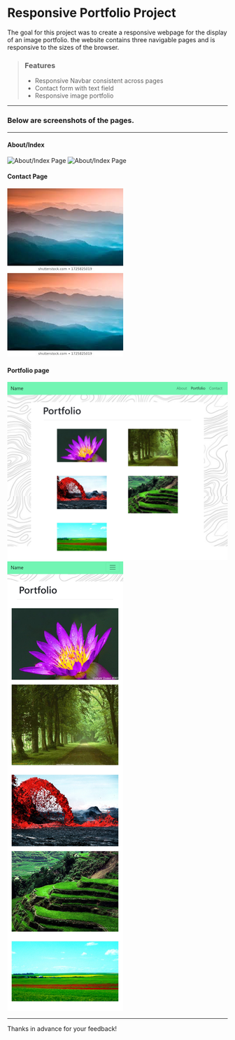 # Responsive Portfolio Project 
The goal for this project was to create a responsive webpage for the display of an image portfolio. the website contains three navigable pages and is responsive to the sizes of the browser.

>### Features
>- Responsive Navbar consistent across pages
>- Contact form with text field
>- Responsive image portfolio
---
### Below are screenshots of the pages.
---

#### About/Index
![About/Index Page](images/IndexWide.jpeg)
![About/Index Page](images/indexNarrow.jpeg)

#### Contact Page
![Contact Page](images/mountains.jfif)
![Contact Page](images/mountains.jfif)

#### Portfolio page
![Portfolio Page](images/PortfolioWide.jpeg)
![Portfolio Page](images/PortfolioNarrow.jpeg)

---

Thanks in advance for your feedback!